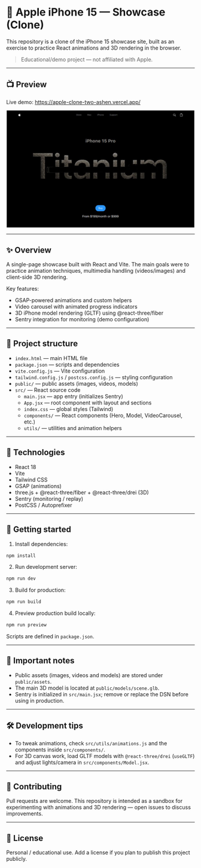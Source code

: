 # 🍎 Apple iPhone 15 — Showcase (Clone)

This repository is a clone of the iPhone 15 showcase site, built as an exercise to practice React animations and 3D rendering in the browser.

> Educational/demo project — not affiliated with Apple.

---

## 📺 Preview

Live demo: https://apple-clone-two-ashen.vercel.app/

![Preview screenshot](public/assets/images/preview.png)

---

## ✨ Overview

A single-page showcase built with React and Vite. The main goals were to practice animation techniques, multimedia handling (videos/images) and client-side 3D rendering.

Key features:

- GSAP-powered animations and custom helpers
- Video carousel with animated progress indicators
- 3D iPhone model rendering (GLTF) using @react-three/fiber
- Sentry integration for monitoring (demo configuration)

---

## 🧭 Project structure

- `index.html` — main HTML file
- `package.json` — scripts and dependencies
- `vite.config.js` — Vite configuration
- `tailwind.config.js` / `postcss.config.js` — styling configuration
- `public/` — public assets (images, videos, models)
- `src/` — React source code
  - `main.jsx` — app entry (initializes Sentry)
  - `App.jsx` — root component with layout and sections
  - `index.css` — global styles (Tailwind)
  - `components/` — React components (Hero, Model, VideoCarousel, etc.)
  - `utils/` — utilities and animation helpers

---

## 🧰 Technologies

- React 18
- Vite
- Tailwind CSS
- GSAP (animations)
- three.js + @react-three/fiber + @react-three/drei (3D)
- Sentry (monitoring / replay)
- PostCSS / Autoprefixer

---

## 🚀 Getting started

1. Install dependencies:

```bash
npm install
```

2. Run development server:

```bash
npm run dev
```

3. Build for production:

```bash
npm run build
```

4. Preview production build locally:

```bash
npm run preview
```

Scripts are defined in `package.json`.

---

## 🔎 Important notes

- Public assets (images, videos and models) are stored under `public/assets`.
- The main 3D model is located at `public/models/scene.glb`.
- Sentry is initialized in `src/main.jsx`; remove or replace the DSN before using in production.

---

## 🛠️ Development tips

- To tweak animations, check `src/utils/animations.js` and the components inside `src/components/`.
- For 3D canvas work, load GLTF models with `@react-three/drei` (`useGLTF`) and adjust lights/camera in `src/components/Model.jsx`.

---

## 🤝 Contributing

Pull requests are welcome. This repository is intended as a sandbox for experimenting with animations and 3D rendering — open issues to discuss improvements.

---

## 📄 License

Personal / educational use. Add a license if you plan to publish this project publicly.
